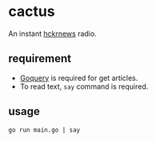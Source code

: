# cactus

An instant [hckrnews](https://hckrnews.com) radio.

## requirement
- [Goquery](https://github.com/PuerkitoBio/goquery) is required for get articles.
- To read text, `say` command is required.

## usage
```sh
go run main.go | say
```
